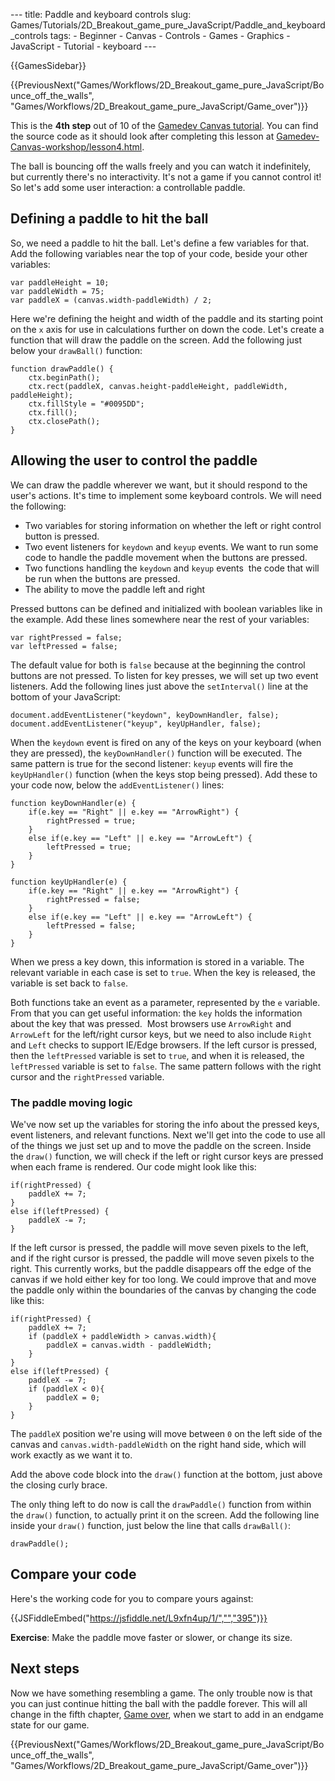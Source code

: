 --- title: Paddle and keyboard controls slug: Games/Tutorials/2D\_Breakout\_game\_pure\_JavaScript/Paddle\_and\_keyboard\_controls tags: - Beginner - Canvas - Controls - Games - Graphics - JavaScript - Tutorial - keyboard ---

{{GamesSidebar}}

{{PreviousNext("Games/Workflows/2D\_Breakout\_game\_pure\_JavaScript/Bounce\_off\_the\_walls", "Games/Workflows/2D\_Breakout\_game\_pure\_JavaScript/Game\_over")}}

This is the **4th step** out of 10 of the [Gamedev Canvas tutorial](/en-US/docs/Games/Tutorials/2D_Breakout_game_pure_JavaScript). You can find the source code as it should look after completing this lesson at [Gamedev-Canvas-workshop/lesson4.html](https://github.com/end3r/Gamedev-Canvas-workshop/blob/gh-pages/lesson04.html).

<span class="seoSummary">The ball is bouncing off the walls freely and you can watch it indefinitely, but currently there's no interactivity. It's not a game if you cannot control it! So let's add some user interaction: a controllable paddle.</span>

Defining a paddle to hit the ball
---------------------------------

So, we need a paddle to hit the ball. Let's define a few variables for that. Add the following variables near the top of your code, beside your other variables:

    var paddleHeight = 10;
    var paddleWidth = 75;
    var paddleX = (canvas.width-paddleWidth) / 2;

Here we're defining the height and width of the paddle and its starting point on the `x` axis for use in calculations further on down the code. Let's create a function that will draw the paddle on the screen. Add the following just below your `drawBall()` function:

    function drawPaddle() {
        ctx.beginPath();
        ctx.rect(paddleX, canvas.height-paddleHeight, paddleWidth, paddleHeight);
        ctx.fillStyle = "#0095DD";
        ctx.fill();
        ctx.closePath();
    }

Allowing the user to control the paddle
---------------------------------------

We can draw the paddle wherever we want, but it should respond to the user's actions. It's time to implement some keyboard controls. We will need the following:

-   Two variables for storing information on whether the left or right control button is pressed.
-   Two event listeners for `keydown` and `keyup` events. We want to run some code to handle the paddle movement when the buttons are pressed.
-   Two functions handling the `keydown` and `keyup` events  the code that will be run when the buttons are pressed.
-   The ability to move the paddle left and right

Pressed buttons can be defined and initialized with boolean variables like in the example. Add these lines somewhere near the rest of your variables:

    var rightPressed = false;
    var leftPressed = false;

The default value for both is `false` because at the beginning the control buttons are not pressed. To listen for key presses, we will set up two event listeners. Add the following lines just above the `setInterval()` line at the bottom of your JavaScript:

    document.addEventListener("keydown", keyDownHandler, false);
    document.addEventListener("keyup", keyUpHandler, false);

When the `keydown` event is fired on any of the keys on your keyboard (when they are pressed), the `keyDownHandler()` function will be executed. The same pattern is true for the second listener: `keyup` events will fire the `keyUpHandler()` function (when the keys stop being pressed). Add these to your code now, below the `addEventListener()` lines:

    function keyDownHandler(e) {
        if(e.key == "Right" || e.key == "ArrowRight") {
            rightPressed = true;
        }
        else if(e.key == "Left" || e.key == "ArrowLeft") {
            leftPressed = true;
        }
    }

    function keyUpHandler(e) {
        if(e.key == "Right" || e.key == "ArrowRight") {
            rightPressed = false;
        }
        else if(e.key == "Left" || e.key == "ArrowLeft") {
            leftPressed = false;
        }
    }

When we press a key down, this information is stored in a variable. The relevant variable in each case is set to `true`. When the key is released, the variable is set back to `false`.

Both functions take an event as a parameter, represented by the `e` variable. From that you can get useful information: the `key` holds the information about the key that was pressed.  Most browsers use `ArrowRight` and `ArrowLeft` for the left/right cursor keys, but we need to also include `Right` and `Left` checks to support IE/Edge browsers. If the left cursor is pressed, then the `leftPressed` variable is set to `true`, and when it is released, the `leftPressed` variable is set to `false`. The same pattern follows with the right cursor and the `rightPressed` variable.

### The paddle moving logic

We've now set up the variables for storing the info about the pressed keys, event listeners, and relevant functions. Next we'll get into the code to use all of the things we just set up and to move the paddle on the screen. Inside the `draw()` function, we will check if the left or right cursor keys are pressed when each frame is rendered. Our code might look like this:

    if(rightPressed) {
        paddleX += 7;
    }
    else if(leftPressed) {
        paddleX -= 7;
    }

If the left cursor is pressed, the paddle will move seven pixels to the left, and if the right cursor is pressed, the paddle will move seven pixels to the right. This currently works, but the paddle disappears off the edge of the canvas if we hold either key for too long. We could improve that and move the paddle only within the boundaries of the canvas by changing the code like this:

    if(rightPressed) {
        paddleX += 7;
        if (paddleX + paddleWidth > canvas.width){
            paddleX = canvas.width - paddleWidth;
        }
    }
    else if(leftPressed) {
        paddleX -= 7;
        if (paddleX < 0){
            paddleX = 0;
        }
    }

The `paddleX` position we're using will move between `0` on the left side of the canvas and `canvas.width-paddleWidth` on the right hand side, which will work exactly as we want it to.

Add the above code block into the `draw()` function at the bottom, just above the closing curly brace.

The only thing left to do now is call the `drawPaddle()` function from within the `draw()` function, to actually print it on the screen. Add the following line inside your `draw()` function, just below the line that calls `drawBall()`:

    drawPaddle();

Compare your code
-----------------

Here's the working code for you to compare yours against:

{{JSFiddleEmbed("https://jsfiddle.net/L9xfn4up/1/","","395")}}

**Exercise**: Make the paddle move faster or slower, or change its size.

Next steps
----------

Now we have something resembling a game. The only trouble now is that you can just continue hitting the ball with the paddle forever. This will all change in the fifth chapter, [Game over](/en-US/docs/Games/Tutorials/2D_Breakout_game_pure_JavaScript/Game_over), when we start to add in an endgame state for our game.

{{PreviousNext("Games/Workflows/2D\_Breakout\_game\_pure\_JavaScript/Bounce\_off\_the\_walls", "Games/Workflows/2D\_Breakout\_game\_pure\_JavaScript/Game\_over")}}
